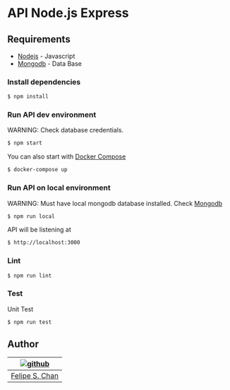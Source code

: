 # API Node.js Express

## Requirements

* [Nodejs](https://nodejs.org/) - Javascript
* [Mongodb](https://www.mongodb.com/) - Data Base

### Install dependencies

```bash
$ npm install
```

### Run API dev environment 
WARNING: Check database credentials.

```bash
$ npm start
```

You can also start with [Docker Compose](https://docs.docker.com/compose/install/)

```bash
$ docker-compose up
```

### Run API on local environment
WARNING: Must have local mongodb database installed. Check [Mongodb](https://www.mongodb.com/) 

```bash
$ npm run local
```

API will be listening at 

```bash
$ http://localhost:3000
```

### Lint

```bash
$ npm run lint
```

### Test

Unit Test

```bash
$ npm run test
```

## Author

| [![github](https://avatars0.githubusercontent.com/u/26874734?v=3&s=115)](hhttps://github.com/ofelipechan "Checkout github") |
|---|
| [Felipe S. Chan](https://github.com/ofelipechan) |

